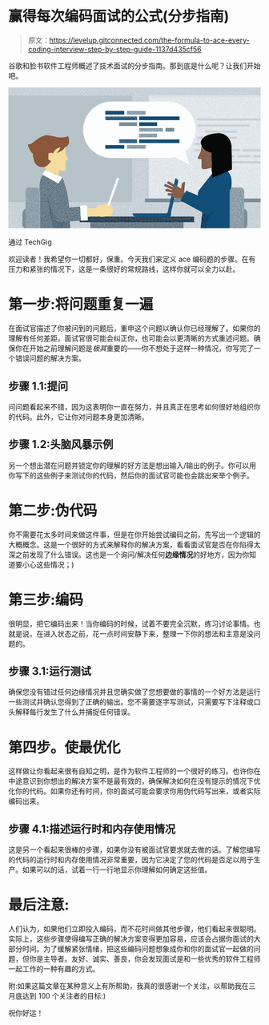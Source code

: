 # 赢得每次编码面试的公式(分步指南)

> 原文：<https://levelup.gitconnected.com/the-formula-to-ace-every-coding-interview-step-by-step-guide-1137d435cf56>

谷歌和脸书软件工程师概述了技术面试的分步指南。那到底是什么呢？让我们开始吧。

![](img/1c68caa2df41978f5b8d898ca0d50db6.png)

通过 TechGig

欢迎读者！我希望你一切都好，保重。今天我们来定义 ace 编码题的步骤。在有压力和紧张的情况下，这是一条很好的常规路线，这样你就可以全力以赴。

# **第一步:将问题重复一遍**

在面试官描述了你被问到的问题后，重申这个问题以确认你已经理解了。如果你的理解有任何差距，面试官很可能会纠正你，也可能会以更清晰的方式重述问题。确保你在开始之前理解问题是*极其*重要的——你不想处于这样一种情况，你写完了一个错误问题的解决方案。

## **步骤 1.1:提问**

问问题看起来不错，因为这表明你一直在努力，并且真正在思考如何很好地组织你的代码。此外，它让你对问题本身更加清晰。

## 步骤 1.2:头脑风暴示例

另一个想出潜在问题并锁定你的理解的好方法是想出输入/输出的例子。你可以用你写下的这些例子来测试你的代码，然后你的面试官可能也会跳出来举个例子。

# 第二步:伪代码

你不需要花太多时间来做这件事，但是在你开始尝试编码之前，先写出一个逻辑的大概概念。这是一个很好的方式来解释你的解决方案，看看面试官是否在你陷得太深之前发现了什么错误。这也是一个询问/解决任何**边缘情况**的好地方，因为你知道要小心这些情况；)

# 第三步:编码

很明显，把它编码出来！当你编码的时候，试着不要完全沉默，练习讨论事情。也就是说，在进入状态之前，花一点时间安静下来，整理一下你的想法和主意是没问题的。

## 步骤 3.1:运行测试

确保您没有错过任何边缘情况并且您确实做了您想要做的事情的一个好方法是运行一些测试并确认您得到了正确的输出。您不需要逐字写测试，只需要写下注释或口头解释每行发生了什么并捕捉任何错误。

# 第四步。使最优化

这样做让你看起来很有自知之明，是作为软件工程师的一个很好的练习。也许你在中途意识到你想出的解决方案不是最有效的，确保解决如何在没有提示的情况下优化你的代码。如果你还有时间，你的面试可能会要求你用伪代码写出来，或者实际编码出来。

## 步骤 4.1:描述运行时和内存使用情况

这是另一个看起来很棒的步骤，如果你没有被面试官要求就去做的话。了解您编写的代码的运行时和内存使用情况非常重要，因为它决定了您的代码是否足以用于生产。如果可以的话，试着一行一行地显示你理解如何确定这些值。

# 最后注意:

人们认为，如果他们立即投入编码，而不花时间做其他步骤，他们看起来很聪明。实际上，这些步骤使得编写正确的解决方案变得更加容易，应该会占据你面试的大部分时间。为了缓解紧张情绪，把这些编码问题想象成你和你的面试官一起做的问题，但你是主导者。友好、诚实、善良，你会发现面试是和一些优秀的软件工程师一起工作的一种有趣的方式。

附:如果这篇文章在某种意义上有所帮助，我真的很感谢一个关注，以帮助我在三月底达到 100 个关注者的目标:)

祝你好运！